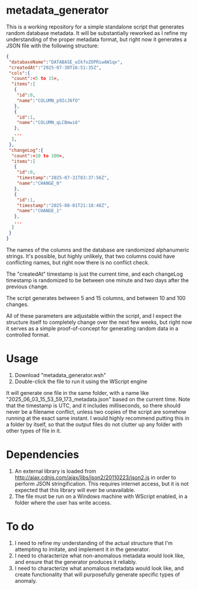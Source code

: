 # metadata_generator
This is a working repository for a simple standalone script that generates random database metadata. It will be substantially reworked as I refine my understanding of the proper metadata format, but right now it generates a JSON file with the following structure:


``` JSON
{
 "databaseName":"DATABASE_wIkfoZOPRiwAW1qx",
 "createdAt":"2025-07-30T16:51:35Z",
 "cols":{
  "count":<5 to 15>,
  "items":[
   {
    "id":0,
    "name":"COLUMN_p9IcJ6fO"
   },
   {
    "id":1,
    "name":"COLUMN_qLCBmwi6"
   },
   ...
  ],
 },
 "changeLog":{
  "count":<10 to 100>,
  "items":[
   {
    "id":0,
    "timestamp":"2025-07-31T03:37:56Z",
    "name":"CHANGE_0"
   },
   {
    "id":1,
    "timestamp":"2025-08-01T21:18:48Z",
    "name":"CHANGE_1"
   },
   ...
  ]
 }
}
```

The names of the columns and the database are randomized alphanumeric strings. It's possible, but highly unlikely, that two columns could have conflicting names, but right now there is no conflict check.

The "createdAt" timestamp is just the current time, and each changeLog timestamp is randomized to be between one minute and two days after the previous change. 

The script generates between 5 and 15 columns, and between 10 and 100 changes.

All of these parameters are adjustable within the script, and I expect the structure itself to completely change over the next few weeks, but right now it serves as a simple proof-of-concept for generating random data in a controlled format.

# Usage

1. Download "metadata_generator.wsh"
2. Double-click the file to run it using the WScript engine

It will generate one file in the same folder, with a name like "2025_06_03_15_53_59_173_metadata.json" based on the current time. Note that the timestamp is UTC, and it includes milliseconds, so there should never be a filename conflict, unless two copies of the script are somehow running at the exact same instant. I would highly recommend putting this in a folder by itself, so that the output files do not clutter up any folder with other types of file in it.

# Dependencies

1. An external library is loaded from http://ajax.cdnjs.com/ajax/libs/json2/20110223/json2.js in order to perform JSON stringification. This requires internet access, but it is not expected that this library will ever be unavailable.
2. The file must be run on a Windows machine with WScript enabled, in a folder where the user has write access.

# To do

1. I need to refine my understanding of the actual structure that I'm attempting to imitate, and implement it in the generator.
2. I need to characterize what non-anomalous metadata would look like, and ensure that the generator produces it reliably.
3. I need to characterize what anomalous metadata would look like, and create functionality that will purposefully generate specific types of anomaly.
